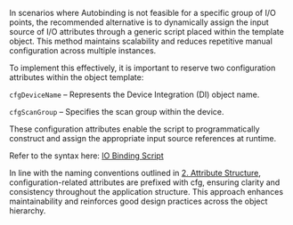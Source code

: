 In scenarios where Autobinding is not feasible for a specific group of I/O points, the recommended alternative is to dynamically assign the input source of I/O attributes through a generic script placed within the template object. This method maintains scalability and reduces repetitive manual configuration across multiple instances.

To implement this effectively, it is important to reserve two configuration attributes within the object template:

`cfgDeviceName` – Represents the Device Integration (DI) object name.

`cfgScanGroup` – Specifies the scan group within the device.

These configuration attributes enable the script to programmatically construct and assign the appropriate input source references at runtime.

Refer to the syntax here:
[IO Binding Script](bindingIOScript.vb)

In line with the naming conventions outlined in [2. Attribute Structure](https://github.com/PabloAsensiGarcia/AVEVA-System-Platform/blob/main/System-Design-Philosophy/2.%20Attribute%20Structure.md), configuration-related attributes are prefixed with cfg, ensuring clarity and consistency throughout the application structure. This approach enhances maintainability and reinforces good design practices across the object hierarchy.
